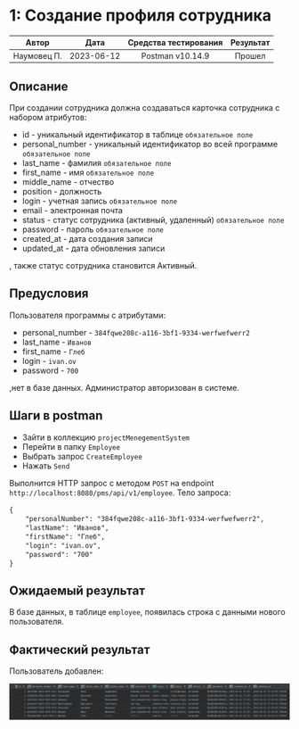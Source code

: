 # 1: Создание профиля сотрудника

|    Автор    |    Дата    | Средства тестирования | Результат |
|:-----------:|:----------:|:---------------------:|:---------:|
| Наумовец П. | 2023-06-12 |   Postman v10.14.9    |  Прошел   |

## Описание

При создании сотрудника должна создаваться карточка сотрудника с набором атрибутов:

* id - уникальный идентификатор в таблице `обязательное поле`
* personal_number - уникальный идентификатор во всей программе `обязательное поле`
* last_name - фамилия `обязательное поле`
* first_name - имя `обязательное поле`
* middle_name - отчество
* position - должность
* login - учетная запись `обязательное поле`
* email - электронная почта
* status - статус сотрудника (активный, удаленный) `обязательное поле`
* password - пароль `обязательное поле`
* created_at - дата создания записи
* updated_at - дата обновления записи

, также статус сотрудника становится Активный.

## Предусловия

Пользователя программы с атрибутами:

* personal_number - `384fqwe208c-a116-3bf1-9334-werfwefwerr2`
* last_name - `Иванов`
* first_name - `Глеб`
* login - `ivan.ov`
* password - `700`

,нет в базе данных. Администратор авторизован в системе.

## Шаги в postman

* Зайти в коллекцию `projectMenegementSystem`
* Перейти в папку `Employee`
* Выбрать запрос `CreateEmployee`
* Нажать `Send` 

Выполнится HTTP запрос с методом `POST` на endpoint `http://localhost:8080/pms/api/v1/employee`. Тело запроса:

```
{
    "personalNumber": "384fqwe208c-a116-3bf1-9334-werfwefwerr2",
    "lastName": "Иванов",
    "firstName": "Глеб",
    "login": "ivan.ov",
    "password": "700"
}
```

## Ожидаемый результат

В базе данных, в таблице `employee`, появилась строка с данными нового пользователя.

## Фактический результат

Пользователь добавлен:

![Image alt](https://github.com/PavelNaymovets/project_management_system/blob/develop/doc/test-case/screenshot/employee/employee_create_profile.png)